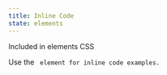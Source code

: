 ```yaml
---
title: Inline Code
state: elements
---
```

Included in elements CSS


Use the <code> element for inline code examples.
